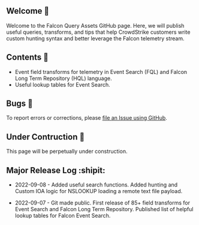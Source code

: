 ## Welcome :pineapple:	

Welcome to the Falcon Query Assets GitHub page. Here, we will publish useful queries, transforms, and tips that help CrowdStrike customers write custom hunting syntax and better leverage the Falcon telemetry stream.

## Contents :bookmark_tabs:	

- Event field transforms for telemetry in Event Search (FQL) and Falcon Long Term Repository (HQL) language.
- Useful lookup tables for Event Search.

## Bugs :lady_beetle:

To report errors or corrections, please [file an Issue using GitHub](https://github.com/CrowdStrike/falcon-query-assets/issues).

## Under Contruction :construction:

This page will be perpetually under construction.

## Major Release Log :shipit:

- 2022-09-08 - Added useful search functions. Added hunting and Custom IOA logic for NSLOOKUP loading a remote text file payload. 

- 2022-09-07 - Git made public. First release of 85+ field transforms for Event Search and Falcon Long Term Repository. Published list of helpful lookup tables for Falcon Event Search. 
